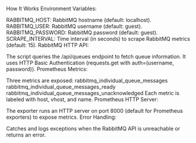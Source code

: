 How It Works
Environment Variables:

RABBITMQ_HOST: RabbitMQ hostname (default: localhost).
RABBITMQ_USER: RabbitMQ username (default: guest).
RABBITMQ_PASSWORD: RabbitMQ password (default: guest).
SCRAPE_INTERVAL: Time interval (in seconds) to scrape RabbitMQ metrics (default: 15).
RabbitMQ HTTP API:

The script queries the /api/queues endpoint to fetch queue information.
It uses HTTP Basic Authentication (requests.get with auth=(username, password)).
Prometheus Metrics:

Three metrics are exposed:
rabbitmq_individual_queue_messages
rabbitmq_individual_queue_messages_ready
rabbitmq_individual_queue_messages_unacknowledged
Each metric is labeled with host, vhost, and name.
Prometheus HTTP Server:

The exporter runs an HTTP server on port 8000 (default for Prometheus exporters) to expose metrics.
Error Handling:

Catches and logs exceptions when the RabbitMQ API is unreachable or returns an error.
